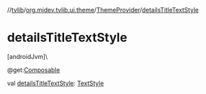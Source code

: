 //[tvlib](../../../index.md)/[org.mjdev.tvlib.ui.theme](../index.md)/[ThemeProvider](index.md)/[detailsTitleTextStyle](details-title-text-style.md)

# detailsTitleTextStyle

[androidJvm]\

@get:[Composable](https://developer.android.com/reference/kotlin/androidx/compose/runtime/Composable.html)

val [detailsTitleTextStyle](details-title-text-style.md): [TextStyle](https://developer.android.com/reference/kotlin/androidx/compose/ui/text/TextStyle.html)
